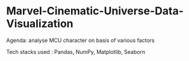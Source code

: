# Marvel-Cinematic-Universe-Data-Visualization

Agenda: analyse MCU character on basis of various factors

Tech stacks used : Pandas, NumPy, Matplotlib, Seaborn

